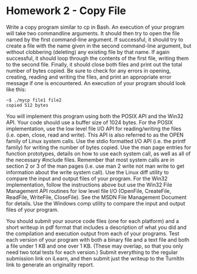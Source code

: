 # Homework 2 - Copy File

Write a copy program similar to cp in Bash. An execution of your program will take two commandline
arguments. It should then try to open the file named by the first command-line argument. If
successful, it should try to create a file with the name given in the second command-line argument, but
without clobbering (deleting) any existing file by that name. If again successful, it should loop through
the contents of the first file, writing them to the second file. Finally, it should close both files and print
out the total number of bytes copied. Be sure to check for any errors in opening, creating, reading and
writing the files, and print an appropriate error message if one is encountered. An execution of your
program should look like this:

    ~$ ./mycp file1 file2
    copied 512 bytes
    
You will implement this program using both the POSIX API and the Win32 API. Your code should use
a buffer size of 1024 bytes. For the POSIX implementation, use the low level file I/O API for
reading/writing the files (i.e. open, close, read and write). This API is also referred to as the
OPEN family of Linux system calls. Use the stdio formatted I/O API (i.e. the printf family) for
writing the number of bytes copied. Use the man page entries for function prototypes, details on how to
use each system call, as well as all of the necessary #include files. Remember that most system calls
are in section 2 or 3 of the man pages (i.e. use man 2 write not man write to get information
about the write system call). Use the Linux diff utility to compare the input and output files of
your program. For the Win32 implementation, follow the instructions above but use the Win32 File
Management API routines for low level file I/O (OpenFile, CreateFile, ReadFile,
WriteFile, CloseFile). See the MSDN File Management Document for details. Use the
Windows comp utility to compare the input and output files of your program.

You should submit your source code files (one for each platform) and a short writeup in pdf format that
includes a description of what you did and the compilation and execution output from each of your
programs. Test each version of your program with both a binary file and a text file and both a file under
1 KB and one over 1 KB. (These may overlap, so that you only need two total tests for each version.)
Submit everything to the regular submission link on iLearn, and then submit just the writeup to the
TurnItIn link to generate an originality report.
